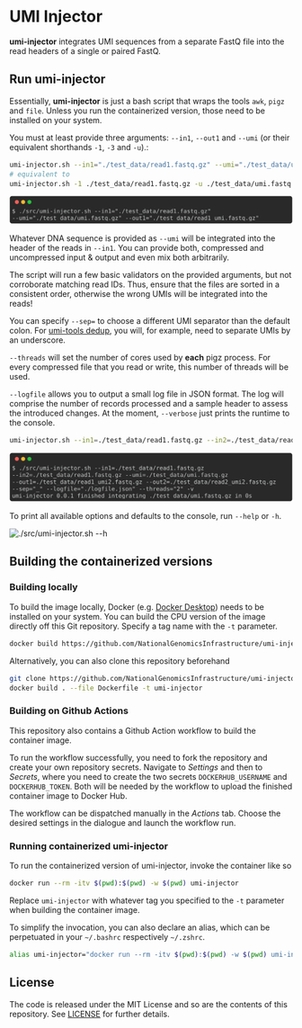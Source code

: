# UMI Injector

**umi-injector** integrates UMI sequences from a separate FastQ file into the read headers of a single or paired FastQ.

## Run umi-injector

Essentially, **umi-injector** is just a bash script that wraps the tools `awk`, `pigz` and `file`. Unless you run the containerized version, those need to be installed on your system.

You must at least provide three arguments:  `--in1`, `--out1` and `--umi` (or their equivalent shorthands `-1`, `-3` and `-u`).:

```bash
umi-injector.sh --in1="./test_data/read1.fastq.gz" --umi="./test_data/umi.fastq.gz" --out1="./test_data/read1_umi.fastq.gz" 
# equivalent to
umi-injector.sh -1 ./test_data/read1.fastq.gz -u ./test_data/umi.fastq.gz -3 ./test_data/read1_umi.fastq.gz
```

![`./src/umi-injector.sh --in1="./test_data/read1.fastq.gz" --umi="./test_data/umi.fastq.gz" --out1="./test_data/read1_umi.fastq.gz"`](docs/minimal.svg)

Whatever DNA sequence is provided as `--umi` will be integrated into the header of the reads in `--in1`. You can provide both, compressed and uncompressed input & output and even mix both arbitrarily.

The script will run a few basic validators on the provided arguments, but not corroborate matching read IDs. Thus, ensure that the files are sorted in a consistent order, otherwise the wrong UMIs will be integrated into the reads!

You can specify `--sep=` to choose a different UMI separator than the default colon. For [umi-tools dedup](https://umi-tools.readthedocs.io/en/latest/), you will, for example, need to separate UMIs by an underscore.

`--threads` will set the number of cores used by **each** pigz process. For every compressed file that you read or write, this number of threads will be used.

`--logfile` allows you to output a small log file in JSON format. The log will comprise the number of records processed and a sample header to assess the introduced changes. At the moment, `--verbose` just prints the runtime to the console.

```bash
umi-injector.sh --in1=./test_data/read1.fastq.gz --in2=./test_data/read1.fastq.gz --umi=./test_data/umi.fastq.gz --out1=./test_data/read1_umi.fastq.gz --out2=./test_data/read2_umi.fastq.gz --sep="_" --logfile="./logfile.json" --threads="2" -v
```

![`./src/umi-injector.sh --in1=./test_data/read1.fastq.gz --in2=./test_data/read1.fastq.gz --umi=./test_data/umi.fastq.gz --out1=./test_data/read1_umi2.fastq.gz --out2=./test_data/read2_umi2.fastq.gz --sep="_" --logfile="./logfile.json" --threads="2" -v`](docs/full.svg)

To print all available options and defaults to the console, run  `--help` or `-h`.

![`./src/umi-injector.sh --h`](docs/help.svg)

## Building the containerized versions

### Building locally

To build the image locally, Docker (e.g. [Docker Desktop](https://docs.docker.com/desktop)) needs to be installed on your system. You can build the CPU version of the image directly off this Git repository. Specify a tag name with the `-t` parameter.

```bash
docker build https://github.com/NationalGenomicsInfrastructure/umi-injector.git -t umi-injector
```

Alternatively, you can also clone this repository beforehand

```bash
git clone https://github.com/NationalGenomicsInfrastructure/umi-injector.git && cd umi-injector
docker build . --file Dockerfile -t umi-injector
```

### Building on Github Actions

This repository also contains a Github Action workflow to build the container image.

To run the workflow successfully, you need to fork the repository and create your own repository secrets. Navigate to *Settings* and then to *Secrets*, where you need to create the two secrets `DOCKERHUB_USERNAME` and `DOCKERHUB_TOKEN`. Both will be needed by the workflow to upload the finished container image to Docker Hub.  

The workflow can be dispatched manually in the *Actions* tab. Choose the desired settings in the dialogue and launch the workflow run.

### Running containerized umi-injector

To run the containerized version of umi-injector, invoke the container like so

```bash
docker run --rm -itv $(pwd):$(pwd) -w $(pwd) umi-injector
```

Replace `umi-injector` with whatever tag you specified to the `-t` parameter when building the container image.

To simplify the invocation, you can also declare an alias, which can be perpetuated in your `~/.bashrc` respectively `~/.zshrc`.

```bash
alias umi-injector="docker run --rm -itv $(pwd):$(pwd) -w $(pwd) umi-injector"
```
## License

The code is released under the MIT License and so are the contents of this repository. See [LICENSE](LICENSE) for further details.
